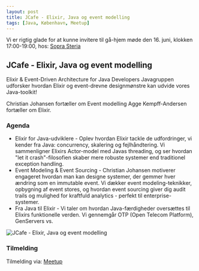 ```yaml
---
layout: post
title: JCafe - Elixir, Java og event modelling
tags: [Java, København, Meetup]
---
```


Vi er rigtig glade for at kunne invitere til gå-hjem møde den 16. juni, klokken 17:00-19:00, hos: [Sopra Steria](https://maps.app.goo.gl/P7Ls4c9Rj6gojPQr9)  


## JCafe - Elixir, Java og event modelling


Elixir & Event-Driven Architecture for Java Developers
Javagruppen udforsker hvordan Elixir og event-drevne designmønstre kan udvide vores Java-toolkit!

Christian Johansen fortæller om Event modelling
Agge Kempff-Andersen fortæller om Elixir.

### Agenda

* Elixir for Java-udviklere - Oplev hvordan Elixir tackle de udfordringer, vi kender fra Java: concurrency, skalering og fejlhåndtering. Vi sammenligner Elixirs Actor-model med Javas threading, og ser hvordan "let it crash"-filosofien skaber mere robuste systemer end traditionel exception handling.
* Event Modeling & Event Sourcing - Christian Johansen motiverer engageret hvordan man kan designe systemer, der gemmer hver ændring som en immutable event. Vi dækker event modeling-teknikker, opbygning af event stores, og hvordan event sourcing giver dig audit trails og mulighed for kraftfuld analytics - perfekt til enterprise-systemer.
* Fra Java til Elixir - Vi taler om hvordan Java-færdigheder oversættes til Elixirs funktionelle verden. Vi gennemgår OTP (Open Telecom Platform), GenServers vs. 

<p><img src="/assets/img/posts/2025/2025-06-09-elixir.avif" alt="JCafe - Elixir, Java og event modelling" /></p>

### Tilmelding 

Tilmelding via:  [Meetup](https://www.meetup.com/copenhagen-javagruppen-meetup/events/308112685/) 


